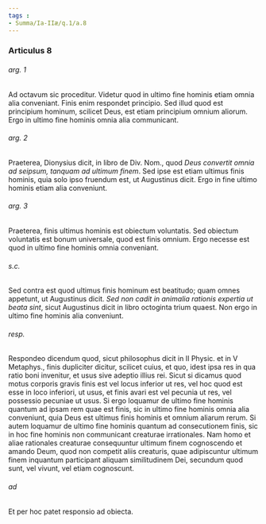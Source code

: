```yaml
---
tags : 
- Summa/Ia-IIæ/q.1/a.8
---
```


### Articulus 8

###### arg. 1
Ad octavum sic proceditur. Videtur quod in ultimo fine hominis etiam omnia alia conveniant. Finis enim respondet principio. Sed illud quod est principium hominum, scilicet Deus, est etiam principium omnium aliorum. Ergo in ultimo fine hominis omnia alia communicant.

###### arg. 2
Praeterea, Dionysius dicit, in libro de Div. Nom., quod *Deus convertit omnia ad seipsum, tanquam ad ultimum finem*. Sed ipse est etiam ultimus finis hominis, quia solo ipso fruendum est, ut Augustinus dicit. Ergo in fine ultimo hominis etiam alia conveniunt.

###### arg. 3
Praeterea, finis ultimus hominis est obiectum voluntatis. Sed obiectum voluntatis est bonum universale, quod est finis omnium. Ergo necesse est quod in ultimo fine hominis omnia conveniant.

###### s.c.
Sed contra est quod ultimus finis hominum est beatitudo; quam omnes appetunt, ut Augustinus dicit. *Sed non cadit in animalia rationis expertia ut beata sint*, sicut Augustinus dicit in libro octoginta trium quaest. Non ergo in ultimo fine hominis alia conveniunt.

###### resp.
Respondeo dicendum quod, sicut philosophus dicit in II Physic. et in V Metaphys., finis dupliciter dicitur, scilicet cuius, et quo, idest ipsa res in qua ratio boni invenitur, et usus sive adeptio illius rei. Sicut si dicamus quod motus corporis gravis finis est vel locus inferior ut res, vel hoc quod est esse in loco inferiori, ut usus, et finis avari est vel pecunia ut res, vel possessio pecuniae ut usus. Si ergo loquamur de ultimo fine hominis quantum ad ipsam rem quae est finis, sic in ultimo fine hominis omnia alia conveniunt, quia Deus est ultimus finis hominis et omnium aliarum rerum. Si autem loquamur de ultimo fine hominis quantum ad consecutionem finis, sic in hoc fine hominis non communicant creaturae irrationales. Nam homo et aliae rationales creaturae consequuntur ultimum finem cognoscendo et amando Deum, quod non competit aliis creaturis, quae adipiscuntur ultimum finem inquantum participant aliquam similitudinem Dei, secundum quod sunt, vel vivunt, vel etiam cognoscunt.

###### ad 
Et per hoc patet responsio ad obiecta.


